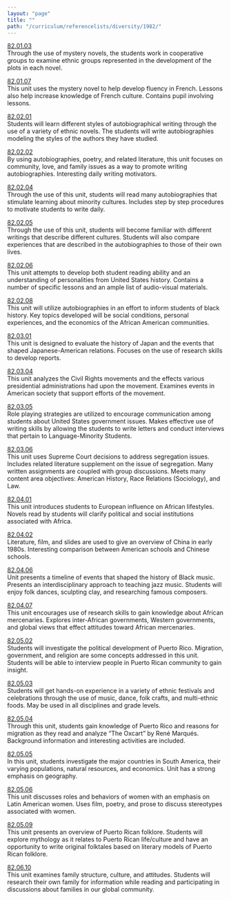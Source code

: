 ```yaml
---
layout: "page"
title: ""
path: "/curriculum/referencelists/diversity/1982/"
---
```

<main><a href="/curriculum/guides/1982/1/82.01.03.x.html">82.01.03</a> <br/> Through the use of mystery novels, the students work in cooperative groups to examine ethnic groups represented in the development of the plots in each novel. <p> <a href="/curriculum/guides/1982/1/82.01.07.x.html">82.01.07</a> <br/> This unit uses the mystery novel to help develop fluency in French. Lessons also help increase knowledge of French culture. Contains pupil involving lessons. </p><p> <a href="/curriculum/guides/1982/2/82.02.01.x.html">82.02.01</a> <br/> Students will learn different styles of autobiographical writing through the use of a variety of ethnic novels. The students will write autobiographies modeling the styles of the authors they have studied. </p><p> <a href="/curriculum/guides/1982/2/82.02.02.x.html">82.02.02</a> <br/> By using autobiographies, poetry, and related literature, this unit focuses on community, love, and family issues as a way to promote writing autobiographies. Interesting daily writing motivators. </p><p> <a href="/curriculum/guides/1982/2/82.02.04.x.html">82.02.04</a> <br/> Through the use of this unit, students will read many autobiographies that stimulate learning about minority cultures. Includes step by step procedures to motivate students to write daily. </p><p> <a href="/curriculum/guides/1982/2/82.02.05.x.html">82.02.05</a> <br/> Through the use of this unit, students will become familiar with different writings that describe different cultures. Students will also compare experiences that are described in the autobiographies to those of their own lives. </p><p> <a href="/curriculum/guides/1982/2/82.02.06.x.html">82.02.06</a> <br/> This unit attempts to develop both student reading ability and an understanding of personalities from United States history. Contains a number of specific lessons and an ample list of audio-visual materials. </p><p> <a href="/curriculum/guides/1982/2/82.02.08.x.html">82.02.08</a> <br/> This unit will utilize autobiographies in an effort to inform students of black history. Key topics developed will be social conditions, personal experiences, and the economics of the African American communities. </p><p> <a href="/curriculum/guides/1982/3/82.03.01.x.html">82.03.01</a> <br/> This unit is designed to evaluate the history of Japan and the events that shaped Japanese-American relations. Focuses on the use of research skills to develop reports. </p><p> <a href="/curriculum/guides/1982/3/82.03.04.x.html">82.03.04</a> <br/> This unit analyzes the Civil Rights movements and the effects various presidential administrations had upon the movement. Examines events in American society that support efforts of the movement. </p><p> <a href="/curriculum/guides/1982/3/82.03.05.x.html">82.03.05</a> <br/> Role playing strategies are utilized to encourage communication among students about United States government issues. Makes effective use of writing skills by allowing the students to write letters and conduct interviews that pertain to Language-Minority Students. </p><p> <a href="/curriculum/guides/1982/3/82.03.06.x.html">82.03.06</a> <br/> This unit uses Supreme Court decisions to address segregation issues. Includes related literature supplement on the issue of segregation. Many written assignments are coupled with group discussions. Meets many content area objectives: American History, Race Relations (Sociology), and Law. </p><p> <a href="/curriculum/guides/1982/4/82.04.01.x.html">82.04.01</a> <br/> This unit introduces students to European influence on African lifestyles. Novels read by students will clarify political and social institutions associated with Africa. </p><p> <a href="/curriculum/guides/1982/4/82.04.02.x.html">82.04.02</a> <br/> Literature, film, and slides are used to give an overview of China in early 1980s. Interesting comparison between American schools and Chinese schools. </p><p> <a href="/curriculum/guides/1982/4/82.04.06.x.html">82.04.06</a> <br/> Unit presents a timeline of events that shaped the history of Black music. <br/> Presents an interdisciplinary approach to teaching jazz music. Students will enjoy folk dances, sculpting clay, and researching famous composers. </p><p> <a href="/curriculum/guides/1982/4/82.04.07.x.html">82.04.07</a> <br/> This unit encourages use of research skills to gain knowledge about African mercenaries. Explores inter-African governments, Western governments, and global views that effect attitudes toward African mercenaries. </p><p> <a href="/curriculum/guides/1982/5/82.05.02.x.html">82.05.02</a> <br/> Students will investigate the political development of Puerto Rico. Migration, government, and religion are some concepts addressed in this unit. Students will be able to interview people in Puerto Rican community to gain insight. </p><p> <a href="/curriculum/guides/1982/5/82.05.03.x.html">82.05.03</a> <br/> Students will get hands-on experience in a variety of ethnic festivals and celebrations through the use of music, dance, folk crafts, and multi-ethnic foods. May be used in all disciplines and grade levels. </p><p> <a href="/curriculum/guides/1982/5/82.05.04.x.html">82.05.04</a> <br/> Through this unit, students gain knowledge of Puerto Rico and reasons for migration as they read and analyze “The Oxcart” by René Marqués. Background information and interesting activities are included. </p><p> <a href="/curriculum/guides/1982/5/82.05.05.x.html">82.05.05</a> <br/> In this unit, students investigate the major countries in South America, their varying populations, natural resources, and economics. Unit has a strong emphasis on geography. </p><p> <a href="/curriculum/guides/1982/5/82.05.06.x.html">82.05.06</a> <br/> This unit discusses roles and behaviors of women with an emphasis on Latin American women. Uses film, poetry, and prose to discuss stereotypes associated with women. </p><p> <a href="/curriculum/guides/1982/5/82.05.09.x.html">82.05.09</a> <br/> This unit presents an overview of Puerto Rican folklore. Students will explore mythology as it relates to Puerto Rican life/culture and have an opportunity to write original folktales based on literary models of Puerto Rican folklore. </p><p> <a href="/curriculum/guides/1982/6/82.06.10.x.html">82.06.10</a> <br/> This unit examines family structure, culture, and attitudes. Students will research their own family for information while reading and participating in discussions about families in our global community. <br/> <br/>
</p></main>
